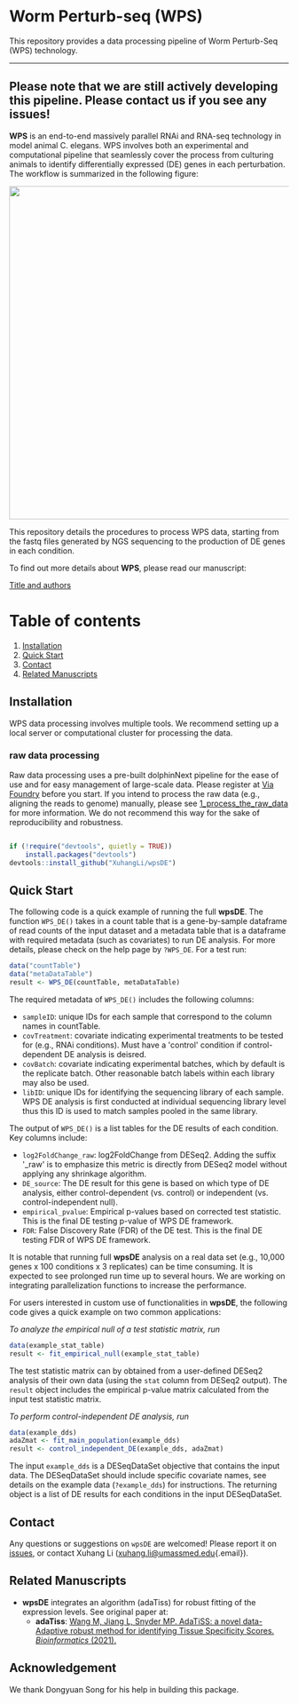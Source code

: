 # Worm Perturb-seq (WPS)
This repository provides a data processing pipeline of Worm Perturb-Seq (WPS) technology.

------------------------------------------------------------------------
Please note that we are still actively developing this pipeline. Please contact us if you see any issues!
------------------------------------------------------------------------

**WPS** is an end-to-end massively parallel RNAi and RNA-seq technology in model animal C. elegans. WPS involves both an experimental and computational pipeline that seamlessly cover the process from culturing animals to identify differentially expressed (DE) genes in each perturbation. The workflow is summarized in the following figure:

<img src="man/figures/GitHub.png" width="600"/>

This repository details the procedures to process WPS data, starting from the fastq files generated by NGS sequencing to the production of DE genes in each condition. 

To find out more details about **WPS**, please read our manuscript:

[Title and authors](https://bioRxiv_link)


# Table of contents
1. [Installation](#installation-)
2. [Quick Start](#quick-start)
3. [Contact](#contact)
4. [Related Manuscripts](#related-manuscripts)


## Installation<a name="installation-"></a>

WPS data processing involves multiple tools. We recommend setting up a local server or computational cluster for processing the data. 

### raw data processing
Raw data processing uses a pre-built dolphinNext pipeline for the ease of use and for easy management of large-scale data. Please register at [Via Foundry](https://viafoundry.umassmed.edu) before you start. 
If you intend to process the raw data (e.g., aligning the reads to genome) manually, please see [1_process_the_raw_data](step1_process_raw_data/) for more information. We do not recommend this way for the sake of reproducibility and robustness. 


``` python

```

``` r
if (!require("devtools", quietly = TRUE))
    install.packages("devtools")
devtools::install_github("XuhangLi/wpsDE")
```

## Quick Start<a name="quick-start"></a>

The following code is a quick example of running the full **wpsDE**. The function `WPS_DE()` takes in a count table that is a gene-by-sample dataframe of read counts of the input dataset and a metadata table that is a dataframe with required metadata (such as covariates) to run DE analysis. For more details, please check on the help page by `?WPS_DE`. For a test run:

``` r
data("countTable")
data("metaDataTable")
result <- WPS_DE(countTable, metaDataTable)
```

The required metadata of `WPS_DE()` includes the following columns:

- `sampleID`: unique IDs for each sample that correspond to the column names in countTable.
- `covTreatment`: covariate indicating experimental treatments to be tested for (e.g., RNAi conditions). Must have a 'control' condition if control-dependent DE analysis is deisred.
- `covBatch`: covariate indicating experimental batches, which by default is the replicate batch. Other reasonable batch labels within each library may also be used. 
- `libID`: unique IDs for identifying the sequencing library of each sample. WPS DE analysis is first conducted at individual sequencing library level thus this ID is used to match samples pooled in the same library.

The output of `WPS_DE()` is a list tables for the DE results of each condition. Key columns include: 

-   `log2FoldChange_raw`: log2FoldChange from DESeq2. Adding the suffix '_raw' is to emphasize this metric is directly from DESeq2 model without applying any shrinkage algorithm.
-   `DE_source`: The DE result for this gene is based on which type of DE analysis, either control-dependent (vs. control) or independent (vs. control-independent null).
-   `empirical_pvalue`: Empirical p-values based on corrected test statistic. This is the final DE testing p-value of WPS DE framework.
-   `FDR`: False Discovery Rate (FDR) of the DE test. This is the final DE testing FDR of WPS DE framework.

It is notable that running full **wpsDE** analysis on a real data set (e.g., 10,000 genes x 100 conditions x 3 replicates) can be time consuming. It is expected to see prolonged run time up to several hours. We are working on integrating parallelization functions to increase the performance.


For users interested in custom use of functionalities in **wpsDE**, the following code gives a quick example on two common applications:


_To analyze the empirical null of a test statistic matrix, run_
``` r
data(example_stat_table)
result <- fit_empirical_null(example_stat_table)
```
The test statistic matrix can by obtained from a user-defined DESeq2 analysis of their own data (using the `stat` column from DESeq2 output). The `result` object includes the empirical p-value matrix calculated from the input test statistic matrix. 



_To perform control-independent DE analysis, run_
``` r
data(example_dds)
adaZmat <- fit_main_population(example_dds)
result <- control_independent_DE(example_dds, adaZmat)
```
The input `example_dds` is a DESeqDataSet objective that contains the input data. The DESeqDataSet should include specific covariate names, see details on the example data (`?example_dds`) for instructions. The returning object is a list of DE results for each conditions in the input DESeqDataSet.


## Contact<a name="contact"></a>

Any questions or suggestions on `wpsDE` are welcomed! Please report it on [issues](https://github.com/XuhangLi/wpsDE/issues), or contact Xuhang Li ([xuhang.li\@umassmed.edu](mailto:xuhang.li@umassmed.edu){.email}).

## Related Manuscripts<a name="related-manuscripts"></a>
-  **wpsDE** integrates an algorithm (adaTiss) for robust fitting of the expression levels. See original paper at: 
    -   **adaTiss**: [Wang M, Jiang L, Snyder MP. AdaTiSS: a novel data-Adaptive robust method for identifying Tissue Specificity Scores. <em>Bioinformatics</em> (2021).]([https://www.nature.com/articles/s41587-023-01772-1](https://academic.oup.com/bioinformatics/article/37/23/4469/6306407))

## Acknowledgement
We thank Dongyuan Song for his help in building this package.


